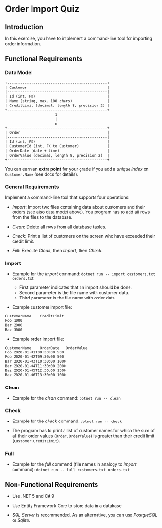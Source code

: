 # Order Import Quiz

## Introduction

In this exercise, you have to implement a command-line tool for importing order information.

## Functional Requirements

### Data Model

```txt
+----------------------------------------------+
| Customer                                     |
|----------------------------------------------|
| Id (int, PK)                                 |
| Name (string, max. 100 chars)                |
| CreditLimit (decimal, length 8, precision 2) |
+----------------------------------------------+
                       1
                       |
                       n
+----------------------------------------------+
| Order                                        |
|----------------------------------------------|
| Id (int, PK)                                 |
| CustomerId (int, FK to Customer)             |
| OrderDate (date + time)                      |
| OrderValue (decimal, length 8, precision 2)  |
+----------------------------------------------+
```

You can earn an **extra point** for your grade if you add a *unique index* on `Customer.Name` (see [docs](https://docs.microsoft.com/en-us/ef/ef6/modeling/code-first/data-annotations#index) for details).

### General Requirements

Implement a command-line tool that supports four operations:

* *Import*: Import two files containing data about customers and their orders (see also data model above). You program has to add all rows from the files to the database.

* *Clean*: Delete all rows from all database tables.

* *Check*: Print a list of customers on the screen who have exceeded their credit limit.

* *Full*: Execute *Clean*, then *Import*, then *Check*.

### Import

* Example for the *import* command: `dotnet run -- import customers.txt orders.txt`
  * First parameter indicates that an import should be done.
  * Second parameter is the file name with customer data.
  * Third parameter is the file name with order data.

* Example customer import file:

```txt
CustomerName	CreditLimit
Foo	1000
Bar	2000
Baz	3000
```

* Example order import file:

```txt
CustomerName	OrderDate	OrderValue
Foo	2020-01-01T08:30:00	500
Foo	2020-01-02T09:30:00	500
Bar	2020-01-03T10:30:00	1000
Bar	2020-01-04T11:30:00	2000
Baz	2020-01-05T12:30:00	1500
Baz	2020-01-06T13:30:00	1000
```

### Clean

* Example for the *clean* command: `dotnet run -- clean`

### Check

* Example for the *check* command: `dotnet run -- check`

* The program has to print a list of customer names for which the sum of all their order values (`Order.OrderValue`) is greater than their credit limit (`Customer.CreditLimit`).

### Full

* Example for the *full* command (file names in analogy to *import* command): `dotnet run -- full customers.txt orders.txt`

## Non-Functional Requirements

* Use .NET 5 and C# 9

* Use Entity Framework Core to store data in a database

* *SQL Server* is recommended. As an alternative, you can use *PostgreSQL* or *Sqlite*.
